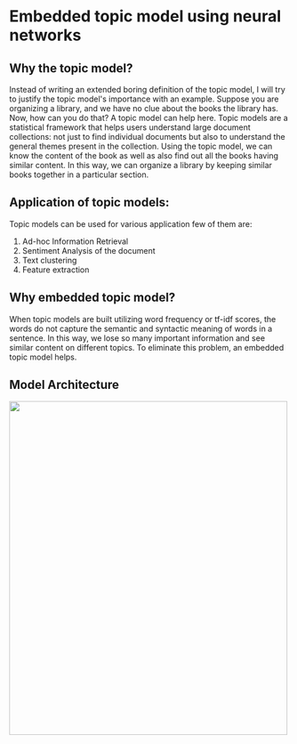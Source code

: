 # Embedded topic model using neural networks

## Why the topic model?
Instead of writing an extended boring definition of the topic model, I will try to justify the topic model's importance with an example. Suppose you are organizing a library, and we have no clue about the books the library has. Now, how can you do that? A topic model can help here. Topic models are a statistical framework that helps users understand large document collections: not just to find individual documents but also to understand the general themes present in the collection. Using the topic model, we can know the content of the book as well as also find out all the books having similar content. In this way, we can organize a library by keeping similar books together in a particular section.

## Application of topic models:
Topic models can be used for various application few of them are:
1.	Ad-hoc Information Retrieval
2.	Sentiment Analysis of the document
3.	Text clustering
4.	Feature extraction

## Why embedded topic model?
When topic models are built utilizing word frequency or tf-idf scores, the words do not capture the semantic and syntactic meaning of words in a  sentence. In this way, we lose so many important information and see similar content on different topics. To eliminate this problem, an embedded topic model helps.

## Model Architecture

<div align="left">
<img src="https://github.com/kshirabdhip/Embedded-topic-model--NLP_Project/blob/master/model%20flow%20diagram.png" width="500" height="600">
</div>
